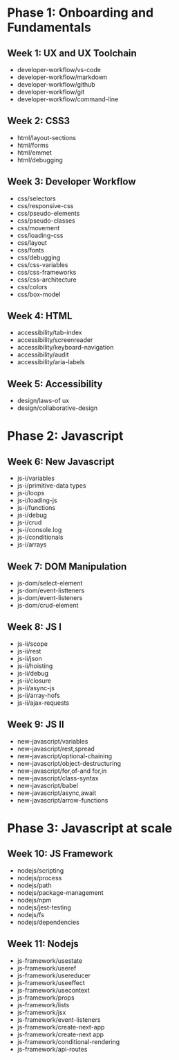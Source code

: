 # Phase 1: Onboarding and Fundamentals

## Week 1: UX and UX Toolchain

- developer-workflow/vs-code​
- developer-workflow/markdown
- developer-workflow/github
- developer-workflow/git
- developer-workflow/command-line

## Week 2: CSS3

- html/layout-sections
- html/forms
- html/emmet
- html/debugging

## Week 3: Developer Workflow

- css/selectors
- css/responsive-css
- css/pseudo-elements
- css/pseudo-classes
- css/movement
- css/loading-css
- css/layout
- css/fonts
- css/debugging
- css/css-variables
- css/css-frameworks
- css/css-architecture
- css/colors
- css/box-model

## Week 4: HTML

- accessibility/tab-index
- accessibility/screenreader
- accessibility/keyboard-navigation
- accessibility/audit
- accessibility/aria-labels

## Week 5: Accessibility

- design/laws-of ux
- design/collaborative-design

# Phase 2: Javascript

## Week 6: New Javascript

- js-i/variables
- js-i/primitive-data types
- js-i/loops
- js-i/loading-js
- js-i/functions
- js-i/debug
- js-i/crud
- js-i/console.log
- js-i/conditionals
- js-i/arrays

## Week 7: DOM Manipulation

- js-dom/select-element
- js-dom/event-listteners
- js-dom/event-listeners
- js-dom/crud-element

## Week 8: JS I

- js-ii/scope
- js-ii/rest
- js-ii/json
- js-ii/hoisting
- js-ii/debug
- js-ii/closure
- js-ii/async-js
- js-ii/array-hofs
- js-ii/ajax-requests

## Week 9: JS II

- new-javascript/variables
- new-javascript/rest,spread
- new-javascript/optional-chaining
- new-javascript/object-destructuring
- new-javascript/for,of-and for,in
- new-javascript/class-syntax
- new-javascript/babel
- new-javascript/async,await
- new-javascript/arrow-functions

# Phase 3: Javascript at scale

## Week 10: JS Framework

- nodejs/scripting
- nodejs/process
- nodejs/path
- nodejs/package-management
- nodejs/npm
- nodejs/jest-testing
- nodejs/fs
- nodejs/dependencies

## Week 11: Nodejs

- js-framework/usestate
- js-framework/useref
- js-framework/usereducer
- js-framework/useeffect
- js-framework/usecontext
- js-framework/props
- js-framework/lists
- js-framework/jsx
- js-framework/event-listeners
- js-framework/create-next-app
- js-framework/create-next app
- js-framework/conditional-rendering
- js-framework/api-routes
